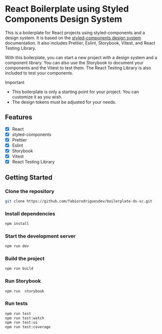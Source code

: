# React Boilerplate using Styled Components Design System

This is a boilerplate for React projects using styled-components and a design system. It is based on the [styled-components design system](https://styled-components.com/docs/tooling#design-systems) documentation. It also includes Prettier, Eslint, Storybook, Vitest, and React Testing Library.

With this boilerplate, you can start a new project with a design system and a component library. You can also use the Storybook to document your components and the Vitest to test them. The React Testing Library is also included to test your components.

> [!IMPORTANT]
>
> - This boilerplate is only a starting point for your project. You can customize it as you wish.
> - The design tokens must be adjusted for your needs.

## Features

- [x] React
- [x] styled-components
- [x] Prettier
- [x] Eslint
- [x] Storybook
- [x] Vitest
- [x] React Testing Library

## Getting Started

### Clone the repository

```bash
git clone https://github.com/fabiorodriguesdev/boilerplate-ds-sc.git
```

### Install dependencies

```bash
npm install
```

### Start the development server

```bash
npm run dev
```

### Build the project

```bash
npm run build
```

### Run Storybook

```bash
npm run  storybook
```

### Run tests

```bash
npm run test
npm run test:watch
npm run test:ui
npm run test:coverage
```
